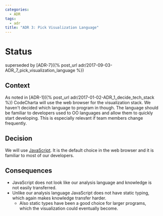 ```yaml
---
categories:
  - ADR
tags:
  - adr
title: "ADR 3: Pick Visualization Language"
---
```


# Status

superseded by [ADR-7]({% post_url adr/2017-09-03-ADR_7_pick_visualization_language %})

## Context

As noted in [ADR-1]({% post_url adr/2017-01-02-ADR_1_decide_tech_stack %}) CodeCharta will use the web browser for the visualization stack.
We haven't decided which language to program in though. The language should be familiar to developers used to OO languages
and allow them to quickly start developing. This is especially relevant if team members change frequently.

## Decision

We will use [JavaScript](https://developer.mozilla.org/de/docs/Web/JavaScript). It is the default choice in the web browser and it is familiar to most of our developers.

## Consequences

- JavaScript does not look like our analysis language and knowledge is not easily transferred.
- Unlike our analysis language JavaScript does not have static typing, which again makes knowledge transfer harder.
  - Also static types have been a good choice for larger programs, which the visualization could eventually become.
